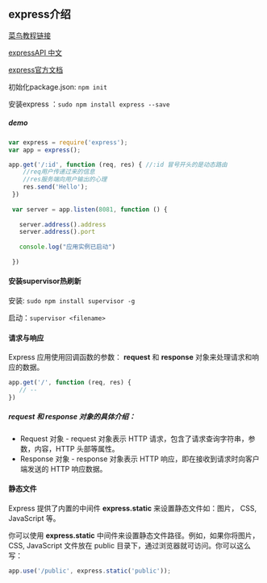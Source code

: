## express介绍

[菜鸟教程链接](https://www.runoob.com/nodejs/nodejs-express-framework.html)

[expressAPI 中文](https://www.runoob.com/w3cnote/express-4-x-api.html)

[express官方文档](http://expressjs.com/zh-cn/)

初始化package.json: `npm init`

安装express ：`sudo npm install express --save`



##### demo

```javascript
var express = require('express');
var app = express();

app.get('/:id', function (req, res) { //:id 冒号开头的是动态路由
  	//req用户传递过来的信息
  	//res服务端向用户输出的心理
    res.send('Hello');
 })
  
 var server = app.listen(8081, function () {
  
   server.address().address
   server.address().port
  
   console.log("应用实例已启动")
  
 })
```



#### 安装supervisor热刷新

安装:   `sudo npm install supervisor -g`

启动：`supervisor <filename>` 



#### 请求与响应

Express 应用使用回调函数的参数： **request** 和 **response** 对象来处理请求和响应的数据。

```javascript
app.get('/', function (req, res) {
   // --
})
```



##### request 和 response 对象的具体介绍：

- Request 对象 - request 对象表示 HTTP 请求，包含了请求查询字符串，参数，内容，HTTP 头部等属性。
- Response 对象 - response 对象表示 HTTP 响应，即在接收到请求时向客户端发送的 HTTP 响应数据。

 







#### 静态文件

Express 提供了内置的中间件 **express.static** 来设置静态文件如：图片， CSS, JavaScript 等。

你可以使用 **express.static** 中间件来设置静态文件路径。例如，如果你将图片， CSS, JavaScript 文件放在 public 目录下，通过浏览器就可访问。你可以这么写：

```js
app.use('/public', express.static('public'));
```






